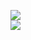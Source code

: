 [![](https://img.shields.io/badge/Made%20With-Github%20Spray-lightgrey.svg?style=for-the-badge&logo=github)](https://github.com/Annihil/github-spray#6666)  
[![](https://i.imgur.com/2DrTn0Z.gif)](https://github.com/Annihil/github-spray)